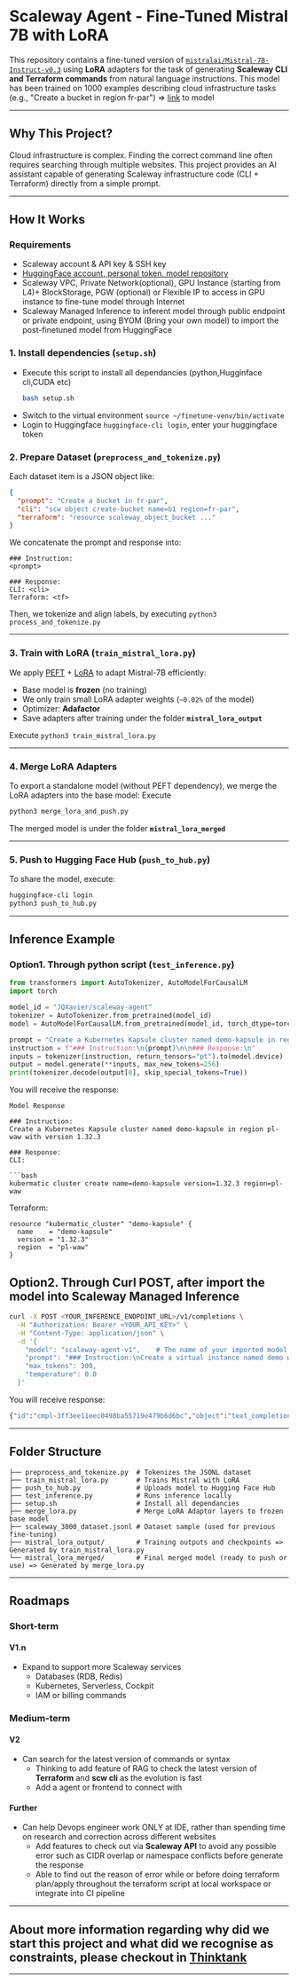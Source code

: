# Scaleway Agent - Fine-Tuned Mistral 7B with LoRA

This repository contains a fine-tuned version of [`mistralai/Mistral-7B-Instruct-v0.3`](https://huggingface.co/mistralai/Mistral-7B-Instruct-v0.3) using **LoRA** adapters for the task of generating **Scaleway CLI and Terraform commands** from natural language instructions. This model has been trained on 1000 examples describing cloud infrastructure tasks (e.g., "Create a bucket in region fr-par") => [link](https://huggingface.co/JQXavier/scaleway-agent) to model

---

## Why This Project?

Cloud infrastructure is complex. Finding the correct command line often requires searching through multiple websites. This project provides an AI assistant capable of generating Scaleway infrastructure code (CLI + Terraform) directly from a simple prompt.

---

## How It Works

### Requirements

- Scaleway account & API key & SSH key
- [HuggingFace account, personal token, model repository](https://huggingface.co/docs/huggingface_hub/quick-start)
- Scaleway VPC, Private Network(optional), GPU Instance (starting from L4)+ BlockStorage, PGW (optional) or Flexible IP to access in GPU instance to fine-tune model through Internet
- Scaleway Managed Inference to inferent model through public endpoint or private endpoint, using BYOM (Bring your own model) to import the post-finetuned model from HuggingFace

### 1. **Install dependencies (`setup.sh`)**

- Execute this script to install all dependancies (python,Hugginface cli,CUDA etc)
  ```bash
  bash setup.sh
  ```
- Switch to the virtual environment `source ~/finetune-venv/bin/activate`
- Login to Huggingface `huggingface-cli login`, enter your huggingface token

### 2. **Prepare Dataset (`preprocess_and_tokenize.py`)**

Each dataset item is a JSON object like:

```json
{
  "prompt": "Create a bucket in fr-par",
  "cli": "scw object create-bucket name=b1 region=fr-par",
  "terraform": "resource scaleway_object_bucket ..."
}
```

We concatenate the prompt and response into:

```
### Instruction:
<prompt>

### Response:
CLI: <cli>
Terraform: <tf>
```

Then, we tokenize and align labels, by executing `python3 process_and_tokenize.py`

---

### 3. **Train with LoRA (`train_mistral_lora.py`)**

We apply [PEFT](https://github.com/huggingface/peft) + [LoRA](https://arxiv.org/abs/2106.09685) to adapt Mistral-7B efficiently:
- Base model is **frozen** (no training)
- We only train small LoRA adapter weights (`~0.02%` of the model)
- Optimizer: **Adafactor**
- Save adapters after training under the folder **`mistral_lora_output`**

Execute `python3 train_mistral_lora.py`

---

### 4. **Merge LoRA Adapters**

To export a standalone model (without PEFT dependency), we merge the LoRA adapters into the base model:
Execute 

```bash 
python3 merge_lora_and_push.py
```

The merged model is under the folder **`mistral_lora_merged`**

---

### 5. **Push to Hugging Face Hub (`push_to_hub.py`)**

To share the model, execute:

```bash
huggingface-cli login
python3 push_to_hub.py
```

---

## Inference Example

### Option1. Through python script (`test_inference.py`)

```python
from transformers import AutoTokenizer, AutoModelForCausalLM
import torch

model_id = "JQXavier/scaleway-agent"
tokenizer = AutoTokenizer.from_pretrained(model_id)
model = AutoModelForCausalLM.from_pretrained(model_id, torch_dtype=torch.bfloat16, device_map="auto")

prompt = "Create a Kubernetes Kapsule cluster named demo-kapsule in region pl-waw with version 1.32.3"
instruction = f"### Instruction:\n{prompt}\n\n### Response:\n"
inputs = tokenizer(instruction, return_tensors="pt").to(model.device)
output = model.generate(**inputs, max_new_tokens=256)
print(tokenizer.decode(output[0], skip_special_tokens=True))
```

You will receive the response:

```
Model Response

### Instruction:
Create a Kubernetes Kapsule cluster named demo-kapsule in region pl-waw with version 1.32.3

### Response:
CLI:

```bash
kubermatic cluster create name=demo-kapsule version=1.32.3 region=pl-waw
```

Terraform:
```hcl
resource "kubermatic_cluster" "demo-kapsule" {
  name    = "demo-kapsule"
  version = "1.32.3"
  region  = "pl-waw"
}
```

## Option2. Through Curl POST, after import the model into Scaleway Managed Inference

```bash
curl -X POST <YOUR_INFERENCE_ENDPOINT_URL>/v1/completions \
  -H "Authorization: Bearer <YOUR_API_KEY>" \
  -H "Content-Type: application/json" \
  -d '{
    "model": "scaleway-agent-v1",    # The name of your imported model
    "prompt": "### Instruction:\nCreate a virtual instance named demo with image ubuntu and type GP1-L in zone fr-par-2, in the private network xyz.\n\n### Response:\n",
    "max_tokens": 300,
    "temperature": 0.0
  }'
```

You will receive response:

```bash
{"id":"cmpl-3ff3ee11eec0498ba55719e479b6d6bc","object":"text_completion","created":1746534178,"model":"scaleway-agent-v1","choices":[{"index":0,"text":" CLI: scw instance create name=demo image=ubuntu type=GP1-L zone=fr-par-2 network=xyz\nTerraform: resource \"scaleway_instance\" \"demo\" {\n  name  = \"demo\"\n  image = \"ubuntu\"\n  type  = \"GP1-L\"\n  zone  = \"fr-par-2\"\n  network {\n    id = scaleway_network.xyz.id\n  }\n}","logprobs":null,"finish_reason":"stop","stop_reason":null,"prompt_logprobs":null}],"usage":{"prompt_tokens":48,"total_tokens":168,"completion_tokens":120,"prompt_tokens_details":null}}%  
```

---

## Folder Structure

```
├── preprocess_and_tokenize.py  # Tokenizes the JSONL dataset
├── train_mistral_lora.py       # Trains Mistral with LoRA
├── push_to_hub.py              # Uploads model to Hugging Face Hub
├── test_inference.py           # Runs inference locally
├── setup.sh                    # Install all dependancies
├── merge_lora.py               # Merge LoRA Adaptor layers to frozen base model
├── scaleway_3000_dataset.jsonl # Dataset sample (used for previous fine-tuning)
├── mistral_lora_output/        # Training outputs and checkpoints => Generated by train_mistral_lora.py
└── mistral_lora_merged/        # Final merged model (ready to push or use) => Generated by merge_lora.py
```

---

## Roadmaps

### Short-term

#### V1.n

- Expand to support more Scaleway services
  - Databases (RDB, Redis)
  - Kubernetes, Serverless, Cockpit
  - IAM or billing commands

### Medium-term

#### V2

- Can search for the latest version of commands or syntax
  - Thinking to add feature of RAG to check the latest version of **Terraform** and **scw cli** as the evolution is fast
  - Add a agent or frontend to connect with

#### Further

- Can help Devops engineer work ONLY at IDE, rather than spending time on research and correction across different websites
  - Add features to check out via **Scaleway API** to avoid any possible error such as CIDR overlap or namespace conflicts before generate the response
  - Able to find out the reason of error while or before doing terraform plan/apply throughout the terraform script at local workspace or integrate into CI pipeline 

---

## About more information regarding why did we start this project and what did we recognise as constraints, please checkout in [Thinktank](./ThinkTank.md)

---